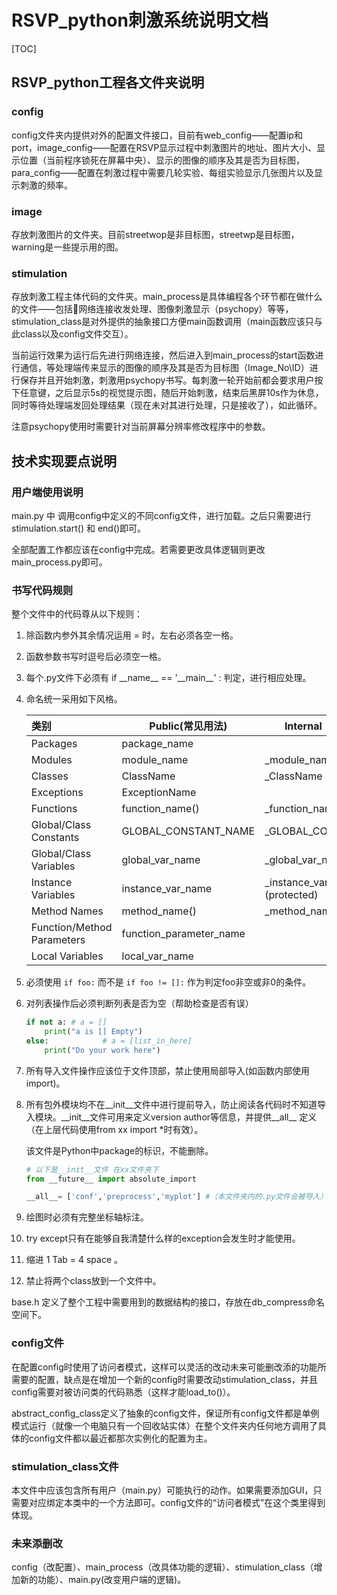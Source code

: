 # RSVP_python刺激系统说明文档

[TOC]

## RSVP_python工程各文件夹说明

### config

config文件夹内提供对外的配置文件接口，目前有web_config——配置ip和port，image_config——配置在RSVP显示过程中刺激图片的地址、图片大小、显示位置（当前程序锁死在屏幕中央）、显示的图像的顺序及其是否为目标图，para_config——配置在刺激过程中需要几轮实验、每组实验显示几张图片以及显示刺激的频率。

### image

存放刺激图片的文件夹。目前streetwop是非目标图，streetwp是目标图，warning是一些提示用的图。

### stimulation

存放刺激工程主体代码的文件夹。main_process是具体编程各个环节都在做什么的文件——包括网络连接收发处理、图像刺激显示（psychopy）等等，stimulation_class是对外提供的抽象接口方便main函数调用（main函数应该只与此class以及config文件交互）。



当前运行效果为运行后先进行网络连接，然后进入到main_process的start函数进行通信，等处理端传来显示的图像的顺序及其是否为目标图（Image_No\ID）进行保存并且开始刺激，刺激用psychopy书写。每刺激一轮开始前都会要求用户按下任意键，之后显示5s的视觉提示图，随后开始刺激，结束后黑屏10s作为休息，同时等待处理端发回处理结果（现在未对其进行处理，只是接收了），如此循环。



注意psychopy使用时需要针对当前屏幕分辨率修改程序中的参数。



## 技术实现要点说明

### 用户端使用说明

main.py 中 调用config中定义的不同config文件，进行加载。之后只需要进行stimulation.start() 和 end()即可。

全部配置工作都应该在config中完成。若需要更改具体逻辑则更改main_process.py即可。 

### 书写代码规则

整个文件中的代码尊从以下规则：

1. 除函数内参外其余情况运用 = 时，左右必须各空一格。

2. 函数参数书写时逗号后必须空一格。

3. 每个.py文件下必须有 if \_\_name\_\_ ==  '\_\_main\__' :  判定，进行相应处理。

4. 命名统一采用如下风格。

   | 类别                       | Public(常见用法)        | Internal（类内函数）            |
   | :------------------------- | ----------------------- | ------------------------------- |
   | Packages                   | package_name            |                                 |
   | Modules                    | module_name             | _module_name                    |
   | Classes                    | ClassName               | _ClassName                      |
   | Exceptions                 | ExceptionName           |                                 |
   | Functions                  | function_name()         | _function_name()                |
   | Global/Class Constants     | GLOBAL_CONSTANT_NAME    | _GLOBAL_CONSTANT_NAME           |
   | Global/Class Variables     | global_var_name         | _global_var_name                |
   | Instance Variables         | instance_var_name       | _instance_var_name()(protected) |
   | Method Names               | method_name()           | _method_name()(protected)       |
   | Function/Method Parameters | function_parameter_name |                                 |
   | Local Variables            | local_var_name          |                                 |

5. 必须使用 `if foo:` 而不是 `if foo != []:` 作为判定foo非空或非0的条件。

6. 对列表操作后必须判断列表是否为空（帮助检查是否有误）

   ```python
   if not a: # a = []
       print("a is [] Empty")
   else:			# a = [list_in_here]
       print("Do your work here")
   ```

7. 所有导入文件操作应该位于文件顶部，禁止使用局部导入(如函数内部使用import)。

8. 所有包外模块均不在\_\_init\_\_文件中进行提前导入，防止阅读各代码时不知道导入模块。\_\_init\_\_文件可用来定义version author等信息，并提供\_\_all\_\_ 定义（在上层代码使用from xx import *时有效）。

   该文件是Python中package的标识，不能删除。

   ```python
   # 以下是__init__文件 在xx文件夹下
   from __future__ import absolute_import
   
   __all__= ['conf','preprocess','myplot'] #（本文件夹内的.py文件会被导入）
   ```

9. 绘图时必须有完整坐标轴标注。 

10. try except只有在能够自我清楚什么样的exception会发生时才能使用。

11. 缩进 1 Tab = 4 space 。

12. 禁止将两个class放到一个文件中。

base.h 定义了整个工程中需要用到的数据结构的接口，存放在db_compress命名空间下。

### config文件

在配置config时使用了访问者模式，这样可以灵活的改动未来可能删改添的功能所需要的配置，缺点是在增加一个新的config时需要改动stimulation_class，并且config需要对被访问类的代码熟悉（这样才能load_to()）。

abstract_config_class定义了抽象的config文件，保证所有config文件都是单例模式运行（就像一个电脑只有一个回收站实体）在整个文件夹内任何地方调用了具体的config文件都以最近都那次实例化的配置为主。



### stimulation_class文件

本文件中应该包含所有用户（main.py）可能执行的动作。如果需要添加GUI，只需要对应绑定本类中的一个方法即可。config文件的“访问者模式”在这个类里得到体现。



### 未来添删改

config（改配置）、main_process（改具体功能的逻辑）、stimulation_class（增加新的功能）、main.py(改变用户端的逻辑)。

